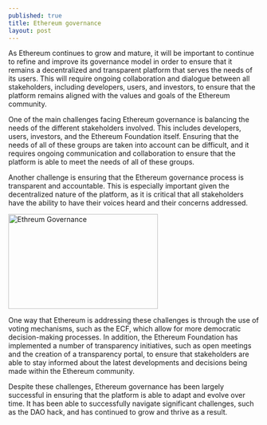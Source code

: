 ```yaml
---
published: true
title: Ethereum governance
layout: post
---
```


As Ethereum continues to grow and mature, it will be important to continue to refine and improve its governance model in order to ensure that it remains a decentralized and transparent platform that serves the needs of its users. This will require ongoing collaboration and dialogue between all stakeholders, including developers, users, and investors, to ensure that the platform remains aligned with the values and goals of the Ethereum community.

One of the main challenges facing Ethereum governance is balancing the needs of the different stakeholders involved. This includes developers, users, investors, and the Ethereum Foundation itself. Ensuring that the needs of all of these groups are taken into account can be difficult, and it requires ongoing communication and collaboration to ensure that the platform is able to meet the needs of all of these groups.

Another challenge is ensuring that the Ethereum governance process is transparent and accountable. This is especially important given the decentralized nature of the platform, as it is critical that all stakeholders have the ability to have their voices heard and their concerns addressed.

<img src="http://maikotrindade.github.io/public/img/ethreum-governance.jpeg" width="300" height="190" alt="Ethreum Governance"/> 

One way that Ethereum is addressing these challenges is through the use of voting mechanisms, such as the ECF, which allow for more democratic decision-making processes. In addition, the Ethereum Foundation has implemented a number of transparency initiatives, such as open meetings and the creation of a transparency portal, to ensure that stakeholders are able to stay informed about the latest developments and decisions being made within the Ethereum community.

Despite these challenges, Ethereum governance has been largely successful in ensuring that the platform is able to adapt and evolve over time. It has been able to successfully navigate significant challenges, such as the DAO hack, and has continued to grow and thrive as a result.
